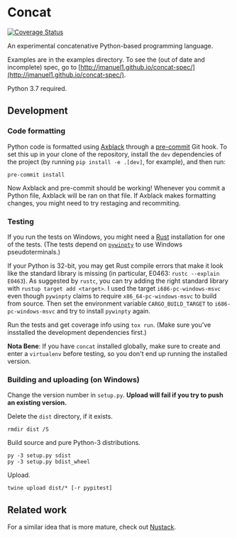 Concat
======

[![Coverage
Status](https://coveralls.io/repos/github/jmanuel1/concat/badge.svg?branch=master)](https://coveralls.io/github/jmanuel1/concat?branch=master)

An experimental concatenative Python-based programming language.

Examples are in the examples directory. To see the (out of date and incomplete)
spec, go to
[http://jmanuel1.github.io/concat-spec/](http://jmanuel1.github.io/concat-spec/).

Python 3.7 required.

Development
-----------

### Code formatting

Python code is formatted using [Axblack](https://github.com/axiros/axblack)
through a [pre-commit](https://github.com/pre-commit/pre-commit) Git hook. To
set this up in your clone of the repository, install the `dev` dependencies of
the project (by running `pip install -e .[dev]`, for example), and then run:

    pre-commit install

Now Axblack and pre-commit should be working! Whenever you commit a Python file,
Axblack will be ran on that file. If Axblack makes formatting changes, you might
need to try restaging and recommiting.

### Testing

If you run the tests on Windows, you might need a
[Rust](https://www.rust-lang.org) installation for one of the tests. (The tests
depend on [`pywinpty`](https://pypi.org/project/pywinpty/) to use Windows
pseudoterminals.)

If your Python is 32-bit, you may get Rust compile errors that make it look like
the standard library is missing (in particular, E0463: `rustc --explain E0463`).
As suggested by `rustc`, you can try adding the right standard library with
`rustup target add <target>`. I used the target `i686-pc-windows-msvc` even
though `pywinpty` claims to require `x86_64-pc-windows-msvc` to build from
source. Then set the environment variable `CARGO_BUILD_TARGET` to
`i686-pc-windows-msvc` and try to install `pywinpty` again.

Run the tests and get coverage info using `tox run`. (Make sure you've
insstalled the development dependencies first.)

**Nota Bene**: If you have `concat` installed globally, make sure to create and
enter a `virtualenv` before testing, so you don't end up running the installed
version.

### Building and uploading (on Windows)

Change the version number in `setup.py`. **Upload will fail if you try to push
an existing version.**

Delete the `dist` directory, if it exists.

    rmdir dist /S

Build source and pure Python-3 distributions.

    py -3 setup.py sdist
    py -3 setup.py bdist_wheel

Upload.

    twine upload dist/* [-r pypitest]

Related work
------------

For a similar idea that is more mature, check out
[Nustack](https://github.com/BookOwl/nustack).
